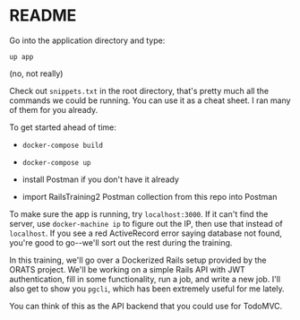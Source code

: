 # README

Go into the application directory and type:

`up app`

(no, not really)

Check out `snippets.txt` in the root directory, that's pretty much all the commands we could be running. You can use it as a cheat sheet. I ran many of them for you already.

To get started ahead of time:

* `docker-compose build`

* `docker-compose up`

* install Postman if you don't have it already

* import RailsTraining2 Postman collection from this repo into Postman

To make sure the app is running, try `localhost:3000`. If it can't find the server, use `docker-machine ip` to figure out the IP, then use that instead of `localhost`. If you see a red ActiveRecord error saying database not found, you're good to go--we'll sort out the rest during the training.

In this training, we'll go over a Dockerized Rails setup provided by the ORATS project. We'll be working on a simple Rails API with JWT authentication, fill in some functionality, run a job, and write a new job. I'll also get to show you `pgcli`, which has been extremely useful for me lately.

You can think of this as the API backend that you could use for TodoMVC.

